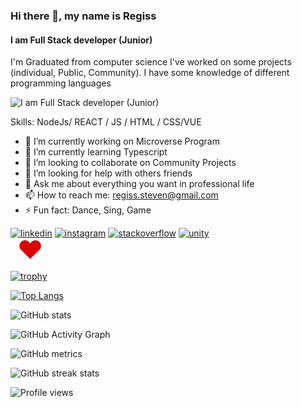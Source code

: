 ### Hi there 👋, my name is Regiss
#### I am Full Stack developer (Junior)
I'm Graduated from computer science I've worked on some projects (individual, Public, Community). I have some knowledge of different programming languages 

![I am Full Stack developer (Junior)](https://www.spec-india.com/wp-content/uploads/2020/06/Full_Stack.png)



Skills: NodeJs/ REACT / JS / HTML / CSS/VUE

- 🔭 I’m currently working on Microverse Program 
- 🌱 I’m currently learning Typescript 
- 👯 I’m looking to collaborate on Community Projects 
- 🤔 I’m looking for help with others friends 
- 💬 Ask me about everything you want in professional life 
- 📫 How to reach me: regiss.steven@gmail.com 
- ⚡ Fun fact: Dance, Sing, Game 

[<img src='https://www.logo.wine/a/logo/LinkedIn/LinkedIn-Logo.wine.svg' alt='linkedin' height='40'>](https://www.linkedin.com/in/regiss05/)  [<img src='https://cdn.jsdelivr.net/npm/simple-icons@3.0.1/icons/instagram.svg' alt='instagram' height='40'>](https://www.instagram.com/regiss05/)  [<img src='https://cdn.jsdelivr.net/npm/simple-icons@3.0.1/icons/stackoverflow.svg' alt='stackoverflow' height='40'>](https://stackoverflow.com/users/regiss05)  [<img src='https://cdn.jsdelivr.net/npm/simple-icons@3.0.1/icons/unity.svg' alt='unity' height='40'>](regiss05)  
 <a href='https://docs.github.com/en/github/supporting-the-open-source-community-with-github-sponsors'><img src='https://raw.githubusercontent.com/acervenky/animated-github-badges/master/assets/sponsorbadge.gif' width='35' height='35'></a> 

[![trophy](https://github-profile-trophy.vercel.app/?username=regiss05)](https://github.com/ryo-ma/github-profile-trophy)

[![Top Langs](https://github-readme-stats.vercel.app/api/top-langs/?username=regiss05)](https://github.com/anuraghazra/github-readme-stats)

![GitHub stats](https://github-readme-stats.vercel.app/api?username=regiss05&show_icons=true&count_private=true)  

![GitHub Activity Graph](https://activity-graph.herokuapp.com/graph?username=regiss05)  

![GitHub metrics](https://metrics.lecoq.io/regiss05)  

![GitHub streak stats](https://github-readme-streak-stats.herokuapp.com/?user=regiss05)  

![Profile views](https://gpvc.arturio.dev/regiss05)  
